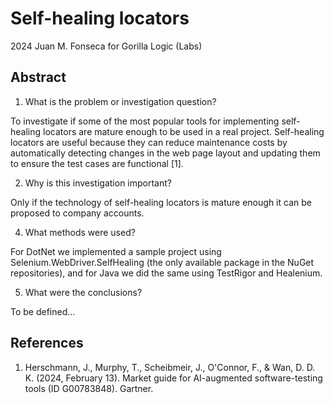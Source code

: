 # Self-healing locators

2024 Juan M. Fonseca for Gorilla Logic (Labs)

## Abstract

1. What is the problem or investigation question?

To investigate if some of the most popular tools for implementing self-healing locators are mature enough to be used in a real project. Self-healing locators are useful because they can reduce maintenance costs by automatically detecting changes in the web page layout and updating them to ensure the test cases are functional [1].

2. Why is this investigation important?

Only if the technology of self-healing locators is mature enough it can be proposed to company accounts.

4. What methods were used?

For DotNet we implemented a sample project using Selenium.WebDriver.SelfHealing (the only available package in the NuGet repositories), and for Java we did the same using TestRigor and Healenium.

5. What were the conclusions?

To be defined...

## References
1. Herschmann, J., Murphy, T., Scheibmeir, J., O'Connor, F., & Wan, D. D. K. (2024, February 13). Market guide for AI-augmented software-testing tools (ID G00783848). Gartner.